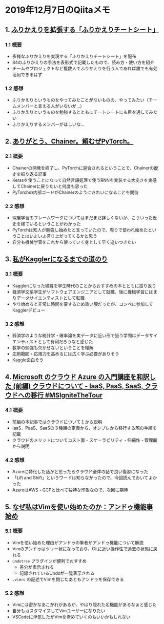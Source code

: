 # 2019年12月7日のQiitaメモ

## 1. [ふりかえりを拡張する「ふりかえりチートシート」](https://qiita.com/viva_tweet_x/items/b06f56ce83038fc2bb8f)

### 1.1 概要

- 多様なふりかえりを実現する「ふりかえりチートシート」を配布
- 84のふりかえりの手法を表形式で記載したもので、読み方・使い方を紹介
- チームやプロジェクトなど複数人でふりかえりを行う人であれば誰でも有効活用できるはず

### 1.2 感想

- ふりかえりというものをやってみたことがないものの、やってみたい（チームメンバーと言える人がいないが…）
- ふりかえりというものを勉強するとともにチートシートにも目を通してみたい
- ふりかえりするメンバーがほしいな…

## 2. [ありがとう、Chainer。頼むぜPyTorch。](https://qiita.com/icoxfog417/items/b12485e71999575dd683)

### 2.1 概要

- Chainerの開発を終了し、PyTorchに迎合されるということで、Chainerの歴史を振り返る記事
- Kerasを使うことになって自然言語処理で使うRNNを実装する大変さを実感してChainerに戻りたいと何度も思った
- PyTorchの内部コードがChainerのようにきれいになることを期待

### 2.2 感想

- 深層学習のフレームワークについてはまだまだ詳しくないが、こういった歴史を経ているということがわかった
- PyTorchは知人が勉強し始めたと言っていたので、周りで使われ始めたということはいよいよ盛り上がってくるかと思う
- 自分も機械学習をこれから使っていく身として早く追いつきたい

## 3. [私がKagglerになるまでの道のり](https://qiita.com/kenmatsu4/items/dac2edf20b272521b94b)

### 3.1 概要

- Kagglerになった経緯を学生時代のことからおすすめの本とともに振り返り
- 経済学文系学生がソフトウェアエンジニアとして就職、後に機械学習にはまりデータサイエンティストとして転職
- やり始めると非常に時間を要するため重い腰だったが、コンペに参加してKagglerデビュー

### 3.2 感想

- 経済学のような統計学・確率論を実データに近い形で扱う学問はデータサイエンティストとして有利だろうなと感じた
- 数学の勉強も欠かせないということを理解
- 応用範囲・応用力を高めるには広く学ぶ必要がありそう
- Kaggle面白そう

## 4. [Microsoft のクラウド Azure の入門講座を和訳した (前編) クラウドについて - IaaS, PaaS, SaaS, クラウドへの移行 #MSIgniteTheTour](https://qiita.com/chomado/items/032454af29e3eb6a2c57)

### 4.1 概要

- 前編の本記事ではクラウドについて１から説明
- IaaS、PaaS、SaaSの３種類の定義から、オンプレから移行する際の手順を記載
- クラウドのメリットについてコスト面・スケーラビリティ・伸縮性・管理面から説明

### 4.2 感想

- Azureに特化した話かと思ったらクラウド全体の話で良い復習になった
- 「Lift and Shift」というワードは知らなかったので、今回読んでおいてよかった
- AzureはAWS・GCPと比べて独特な印象なので、次回に期待

## 5. [なぜ私はVimを使い始めたのか：アンドゥ機能事始め](https://qiita.com/okuramasafumi/items/c65e0efaffe00bea48c4)

### 5.1 概要

- Vimを使い始めた理由がアンドゥの筆者がアンドゥ機能について解説
- Vimのアンドゥはツリー状になっており、Gitに近い操作性で過去の状態に戻れる
- `undotree` プラグインが便利でおすすめ
  - 差分が表示される
  - 記録されているUndoが一覧表示される
- `.vimrc` の記述でVimを閉じたあともアンドゥを保存できる

### 5.2 感想

- Vimには密かなあこがれがあるが、やはり隠れた名機能があるなぁと感じた
- 自分もカスタマイズしてVimユーザーになりたい
- VSCodeに浮気したがVimを極めていくのもいいかもしれない
